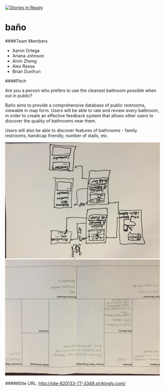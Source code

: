 [![Stories in Ready](https://badge.waffle.io/asu-cis-capstone/bano.png?label=ready&title=Waffle)](https://waffle.io/asu-cis-capstone/bano)



# ba&ntilde;o


####Team Members
- Aaron Ortega
- Ariana Johnson
- Alvin Zheng
- Alex Ressa
- Brian Dunfrun

####Pitch

Are you a person who prefers to use the cleanest bathroom possible when out in public?

Baño aims to provide a comprehensive database of public restrooms, viewable in map form. Users will be able to rate and review every bathroom, in order to create an effective feedback system that allows other users to discover the quality of bathrooms near them.

Users will also be able to discover features of bathrooms - family restrooms, handicap friendly, number of stalls, etc. 

<img src="https://github.com/asu-cis-capstone/bano/blob/master/IMG_1676.JPG" />
<img src="https://github.com/asu-cis-capstone/bano/blob/master/IMG_1675.JPG" />

#####Site URL:
http://site-820133-77-3349.strikingly.com/
